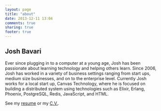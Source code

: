 ```yaml
---
layout: page
title: "about"
date: 2013-12-11 13:04
comments: true
sharing: true
footer: true
---
```


## Josh Bavari

Ever since plugging in to a computer at a young age, Josh has been passionate about learning technology and helping others learn. Since 2006, Josh has worked in a variety of business settings ranging from start ups, medium size businesses, and on to the enterprise level. Currently Josh works for a local start up, Canvas Technology, where he is focused on building a distributed system using technologies such as Elixir, Erlang, Phoenix, PostgreSQL, Redis, JavaScript, and HTML.

See my [resume](/about/resume) or my [C.V.](/about/cv/).
